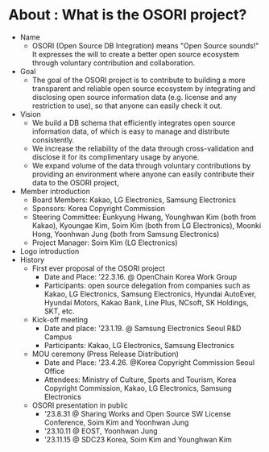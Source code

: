 # About : What is the OSORI project?

- Name
  - OSORI (Open Source DB Integration) means "Open Source sounds!" It expresses the will to create a better open source ecosystem through voluntary contribution and collaboration.
- Goal
  - The goal of the OSORI project is to contribute to building a more transparent and reliable open source ecosystem by integrating and disclosing open source information data (e.g. license and any restriction to use), so that anyone can easily check it out.
- Vision
  - We build a DB schema that efficiently integrates open source information data, of which is easy to manage and distribute consistently.
  - We increase the reliability of the data through cross-validation and disclose it for its complimentary usage by anyone.
  - We expand volume of the data through voluntary contributions by providing an environment where anyone can easily contribute their data to the OSORI project, 
- Member introduction
  - Board Members: Kakao, LG Electronics, Samsung Electronics
  - Sponsors: Korea Copyright Commission
  - Steering Committee: Eunkyung Hwang, Younghwan Kim (both from Kakao), Kyoungae Kim, Soim Kim (both from LG Electronics), Moonki Hong, Yoonhwan Jung (both from Samsung Electronics)
  - Project Manager: Soim Kim (LG Electronics)
- Logo introduction
- History
  - First ever proposal of the OSORI project
    - Date and Place: '22.3.16. @ OpenChain Korea Work Group
    - Participants: open source delegation from companies such as Kakao, LG Electronics, Samsung Electronics, Hyundai AutoEver, Hyundai Motors, Kakao Bank, Line Plus, NCsoft, SK Holdings, SKT, etc.
  - Kick-off meeting
    - Date and place: '23.1.19. @ Samsung Electronics Seoul R&D Campus
    - Participants: Kakao, LG Electronics, Samsung Electronics
  - MOU ceremony (Press Release Distribution)
    - Date and Place: '23.4.26. @Korea Copyright Commission Seoul Office
    - Attendees: Ministry of Culture, Sports and Tourism, Korea Copyright Commission, Kakao, LG Electronics, Samsung Electronics 
  - OSORI presentation in public
    - '23.8.31 @ Sharing Works and Open Source SW License Conference, Soim Kim and Yoonhwan Jung
    - '23.10.11 @ EOST, Yoonhwan Jung
    - '23.11.15 @ SDC23 Korea, Soim Kim and Younghwan Kim
